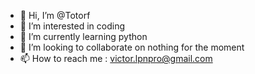 - 👋 Hi, I’m @Totorf
- 👀 I’m interested in coding
- 🌱 I’m currently learning python 
- 💞️ I’m looking to collaborate on nothing for the moment
- 📫 How to reach me : victor.lpnpro@gmail.com

<!---
Totorf/Totorf is a ✨ special ✨ repository because its `README.md` (this file) appears on your GitHub profile.
You can click the Preview link to take a look at your changes.
--->
